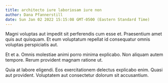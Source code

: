 ```yaml
---
title: architecto iure laboriosam iure non
author: Dana Pfannerstill
date: Sun Jan 02 2022 15:15:08 GMT-0500 (Eastern Standard Time)
---
```

Magni voluptas aut impedit sit perferendis cum esse et. Praesentium amet quis aut quisquam. Et eum voluptatum repellat id consequatur omnis voluptas perspiciatis aut.

 Et et a. Omnis molestiae animi porro minima explicabo. Non aliquam autem tempore. Rerum provident magnam ratione ut.

 Quia at labore eligendi. Eos exercitationem delectus explicabo enim. Quasi aut provident. Voluptatem aut consectetur dolorum sit accusantium.